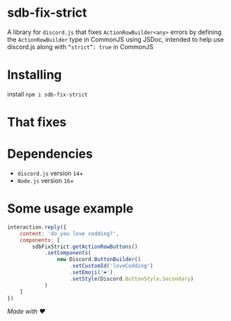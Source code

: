 # sdb-fix-strict
A library for `discord.js` that fixes `ActionRowBuilder<any>` errors by defining the `ActionRowBuilder` type in CommonJS using JSDoc, intended to help use discord.js along with `“strict”: true` in CommonJS

# Installing
install `npm i sdb-fix-strict`

# That fixes

# Dependencies
- `discord.js` version `14`+
- `Node.js` version `16`+

# Some usage example
```js
interaction.reply({
	content: 'do you love codding?',
	components: [
		sdbFixStrict.getActionRowButtons()
			.setComponents(
				new Discord.ButtonBuilder()
					.setCustomId('loveCodding')
					.setEmoji('❤')
					.setStyle(Discord.ButtonStyle.Secondary)
			)
	]
})
```

*Made with ♥*